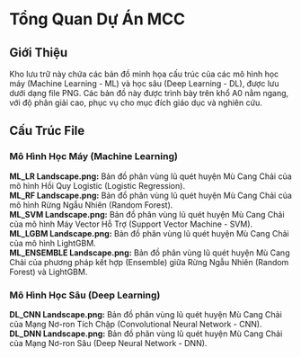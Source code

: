 # Tổng Quan Dự Án MCC
## Giới Thiệu
Kho lưu trữ này chứa các bản đồ minh họa cấu trúc của các mô hình học máy (Machine Learning - ML) và học sâu (Deep Learning - DL), được lưu dưới dạng file PNG. Các bản đồ này được trình bày trên khổ A0 nằm ngang, với độ phân giải cao, phục vụ cho mục đích giáo dục và nghiên cứu.

## Cấu Trúc File
### Mô Hình Học Máy (Machine Learning)
**ML_LR Landscape.png:** Bản đồ phân vùng lũ quét huyện Mù Cang Chải của mô hình Hồi Quy Logistic (Logistic Regression).  
**ML_RF Landscape.png:** Bản đồ phân vùng lũ quét huyện Mù Cang Chải của mô hình Rừng Ngẫu Nhiên (Random Forest).  
**ML_SVM Landscape.png:** Bản đồ phân vùng lũ quét huyện Mù Cang Chải của mô hình Máy Vector Hỗ Trợ (Support Vector Machine - SVM).  
**ML_LGBM Landscape.png:** Bản đồ phân vùng lũ quét huyện Mù Cang Chải của mô hình LightGBM.  
**ML_ENSEMBLE Landscape.png:** Bản đồ phân vùng lũ quét huyện Mù Cang Chải của phương pháp kết hợp (Ensemble) giữa Rừng Ngẫu Nhiên (Random Forest) và LightGBM.  

### Mô Hình Học Sâu (Deep Learning)
**DL_CNN Landscape.png:** Bản đồ phân vùng lũ quét huyện Mù Cang Chải của Mạng Nơ-ron Tích Chập (Convolutional Neural Network - CNN).  
**DL_DNN Landscape.png:** Bản đồ phân vùng lũ quét huyện Mù Cang Chải của Mạng Nơ-ron Sâu (Deep Neural Network - DNN).  

